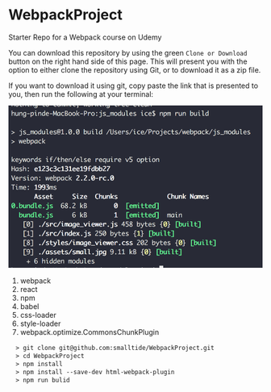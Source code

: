 # WebpackProject
Starter Repo for a Webpack course on Udemy

You can download this repository by using the green `Clone or Download` button on the right hand side of this page.  This will present you with the option to either clone the repository using Git, or to download it as a zip file.

If you want to download it using git, copy paste the link that is presented to you, then run the following at your terminal:

![alt text](https://github.com/smalltide/js_modules/blob/master/screenshot.png "js_modules")

1. webpack
2. react
3. npm
4. babel
5. css-loader
6. style-loader
7. webpack.optimize.CommonsChunkPlugin

```
  > git clone git@github.com:smalltide/WebpackProject.git
  > cd WebpackProject
  > npm install
  > npm install --save-dev html-webpack-plugin
  > npm run bulid
```

